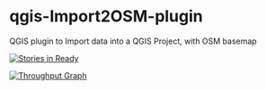 # qgis-Import2OSM-plugin
QGIS plugin to Import data into a QGIS Project, with OSM basemap
 
 
[![Stories in Ready](https://badge.waffle.io/Geoportail-/qgis-Import2OSM-plugin.svg?label=ready&title=Ready)](http://waffle.io/Geoportail-/qgis-Import2OSM-plugin) 


[![Throughput Graph](https://graphs.waffle.io/Geoportail-/qgis-Import2OSM-plugin/throughput.svg)](https://waffle.io/Geoportail-/qgis-Import2OSM-plugin/metrics) 
